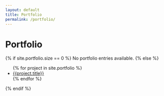 ```yaml
---
layout: default
title: Portfolio
permalink: /portfolio/
---
```


# Portfolio

{% if site.portfolio.size == 0 %}
  No portfolio entries available.
{% else %}
  <ul id="portfolio-list-items">
    {% for project in site.portfolio %}
      <li>
        <a href="{{project.url}}">{{project.title}}</a>
      </li>
    {% endfor %}
  </ul>
{% endif %}
